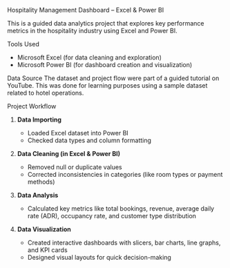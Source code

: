  Hospitality Management Dashboard – Excel & Power BI

This is a guided data analytics project that explores key performance metrics in the hospitality industry using Excel and Power BI.

Tools Used
- Microsoft Excel (for data cleaning and exploration)
- Microsoft Power BI (for dashboard creation and visualization)

Data Source
The dataset and project flow were part of a guided tutorial on YouTube. This was done for learning purposes using a sample dataset related to hotel operations.

Project Workflow

1. **Data Importing**  
   - Loaded Excel dataset into Power BI  
   - Checked data types and column formatting

2. **Data Cleaning (in Excel & Power BI)**  
   - Removed null or duplicate values  
   - Corrected inconsistencies in categories (like room types or payment methods)

3. **Data Analysis**  
   - Calculated key metrics like total bookings, revenue, average daily rate (ADR), occupancy rate, and customer type distribution

4. **Data Visualization**  
   - Created interactive dashboards with slicers, bar charts, line graphs, and KPI cards  
   - Designed visual layouts for quick decision-making
